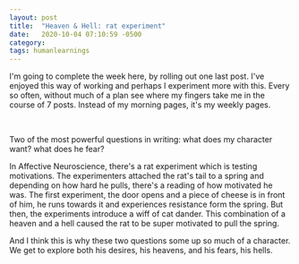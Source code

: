 ```yaml
---
layout: post
title:  "Heaven & Hell: rat experiment"
date:   2020-10-04 07:10:59 -0500
category: 
tags: humanlearnings
---
```

I'm going to complete the week here, by rolling out one last post. I've enjoyed this way of working and perhaps I experiment more with this. Every so often, without much of a plan see where my fingers take me in the course of 7 posts. Instead of my morning pages, it's my weekly pages.

<br>

Two of the most powerful questions in writing: what does my character want? what does he fear?

In Affective Neuroscience, there's a rat experiment which is testing motivations. The experimenters attached the rat's tail to a spring and depending on how hard he pulls, there's a reading of how motivated he was. The first experiment, the door opens and a piece of cheese is in front of him, he runs towards it and experiences resistance form the spring. But then, the experiments introduce a wiff of cat dander. This combination of a heaven and a hell caused the rat to be super motivated to pull the spring.

And I think this is why these two questions some up so much of a character. We get to explore both his desires, his heavens, and his fears, his hells.
